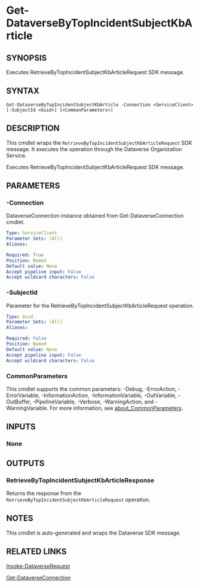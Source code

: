 # Get-DataverseByTopIncidentSubjectKbArticle

## SYNOPSIS
Executes RetrieveByTopIncidentSubjectKbArticleRequest SDK message.

## SYNTAX

```
Get-DataverseByTopIncidentSubjectKbArticle -Connection <ServiceClient> [-SubjectId <Guid>] [<CommonParameters>]
```

## DESCRIPTION

This cmdlet wraps the `RetrieveByTopIncidentSubjectKbArticleRequest` SDK message. It executes the operation through the Dataverse Organization Service.

Executes RetrieveByTopIncidentSubjectKbArticleRequest SDK message.

## PARAMETERS

### -Connection
DataverseConnection instance obtained from Get-DataverseConnection cmdlet.

```yaml
Type: ServiceClient
Parameter Sets: (All)
Aliases:

Required: True
Position: Named
Default value: None
Accept pipeline input: False
Accept wildcard characters: False
```
### -SubjectId
Parameter for the RetrieveByTopIncidentSubjectKbArticleRequest operation.

```yaml
Type: Guid
Parameter Sets: (All)
Aliases:

Required: False
Position: Named
Default value: None
Accept pipeline input: False
Accept wildcard characters: False
```
### CommonParameters
This cmdlet supports the common parameters: -Debug, -ErrorAction, -ErrorVariable, -InformationAction, -InformationVariable, -OutVariable, -OutBuffer, -PipelineVariable, -Verbose, -WarningAction, and -WarningVariable. For more information, see [about_CommonParameters](http://go.microsoft.com/fwlink/?LinkID=113216).

## INPUTS

### None

## OUTPUTS

### RetrieveByTopIncidentSubjectKbArticleResponse

Returns the response from the `RetrieveByTopIncidentSubjectKbArticleRequest` operation.

## NOTES

This cmdlet is auto-generated and wraps the Dataverse SDK message.

## RELATED LINKS

[Invoke-DataverseRequest](Invoke-DataverseRequest.md)

[Get-DataverseConnection](Get-DataverseConnection.md)
